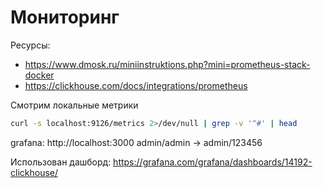 # Мониторинг

Ресурсы:
- https://www.dmosk.ru/miniinstruktions.php?mini=prometheus-stack-docker
- https://clickhouse.com/docs/integrations/prometheus


Смотрим локальные метрики
```sh
curl -s localhost:9126/metrics 2>/dev/null | grep -v '^#' | head
```


grafana: http://localhost:3000  admin/admin -> admin/123456

Использован дашборд: https://grafana.com/grafana/dashboards/14192-clickhouse/

